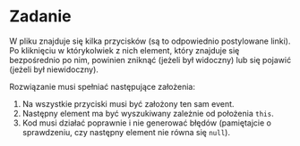 # Zadanie

 W pliku znajduje się kilka przycisków (są to odpowiednio postylowane linki).   
 Po kliknięciu w którykolwiek z nich element, który znajduje się bezpośrednio po nim, powinien zniknąć (jeżeli był widoczny) lub się pojawić (jeżeli był niewidoczny).
 
 Rozwiązanie musi spełniać następujące założenia:
 1. Na wszystkie przyciski musi być założony ten sam event.
 2. Następny element ma być wyszukiwany zależnie od położenia ```this```.
 3. Kod musi działać poprawnie i nie generować błędów (pamiętajcie o sprawdzeniu, czy następny element nie równa się ```null```).
